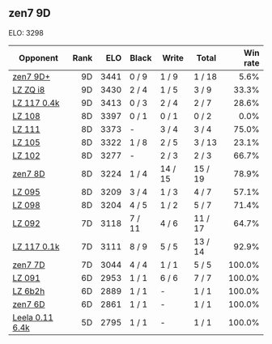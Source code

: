 ## zen7 9D ##

ELO: 3298

Opponent | Rank | ELO | Black | Write | Total | Win rate
---------|-----:|----:|-------|-------|-------|-------:
[zen7 9D+](zen7%209D+.md) | 9D | 3441 | 0 / 9 | 1 / 9 | 1 / 18 | 5.6%
[LZ ZQ i8](LZ%20ZQ%20i8.md) | 9D | 3430 | 2 / 4 | 1 / 5 | 3 / 9 | 33.3%
[LZ 117 0.4k](LZ%20117%200.4k.md) | 9D | 3413 | 0 / 3 | 2 / 4 | 2 / 7 | 28.6%
[LZ 108](LZ%20108.md) | 8D | 3397 | 0 / 1 | 0 / 1 | 0 / 2 | 0.0%
[LZ 111](LZ%20111.md) | 8D | 3373 | - | 3 / 4 | 3 / 4 | 75.0%
[LZ 105](LZ%20105.md) | 8D | 3322 | 1 / 8 | 2 / 5 | 3 / 13 | 23.1%
[LZ 102](LZ%20102.md) | 8D | 3277 | - | 2 / 3 | 2 / 3 | 66.7%
[zen7 8D](zen7%208D.md) | 8D | 3224 | 1 / 4 | 14 / 15 | 15 / 19 | 78.9%
[LZ 095](LZ%20095.md) | 8D | 3209 | 3 / 4 | 1 / 3 | 4 / 7 | 57.1%
[LZ 098](LZ%20098.md) | 8D | 3204 | 4 / 5 | 1 / 2 | 5 / 7 | 71.4%
[LZ 092](LZ%20092.md) | 7D | 3118 | 7 / 11 | 4 / 6 | 11 / 17 | 64.7%
[LZ 117 0.1k](LZ%20117%200.1k.md) | 7D | 3111 | 8 / 9 | 5 / 5 | 13 / 14 | 92.9%
[zen7 7D](zen7%207D.md) | 7D | 3044 | 4 / 4 | 1 / 1 | 5 / 5 | 100.0%
[LZ 091](LZ%20091.md) | 6D | 2953 | 1 / 1 | 6 / 6 | 7 / 7 | 100.0%
[LZ 6b2h](LZ%206b2h.md) | 6D | 2889 | 1 / 1 | - | 1 / 1 | 100.0%
[zen7 6D](zen7%206D.md) | 6D | 2861 | 1 / 1 | - | 1 / 1 | 100.0%
[Leela 0.11 6.4k](Leela%200.11%206.4k.md) | 5D | 2795 | 1 / 1 | - | 1 / 1 | 100.0%
